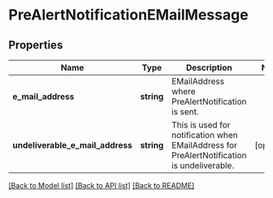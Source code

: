 # PreAlertNotificationEMailMessage

## Properties
Name | Type | Description | Notes
------------ | ------------- | ------------- | -------------
**e_mail_address** | **string** | EMailAddress where PreAlertNotification is sent. | 
**undeliverable_e_mail_address** | **string** | This is used for notification when EMailAddress for PreAlertNotification is undeliverable. | [optional] 

[[Back to Model list]](../../README.md#documentation-for-models) [[Back to API list]](../../README.md#documentation-for-api-endpoints) [[Back to README]](../../README.md)

